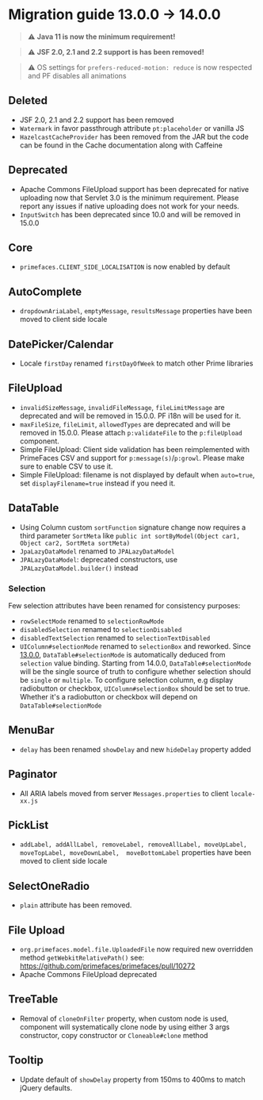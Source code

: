 # Migration guide 13.0.0 -> 14.0.0

> :warning: **Java 11 is now the minimum requirement!**

> :warning: **JSF 2.0, 2.1 and 2.2 support is has been removed!**

> :warning: OS settings for `prefers-reduced-motion: reduce` is now respected and PF disables all animations

## Deleted
  * JSF 2.0, 2.1 and 2.2 support has been removed
  * `Watermark` in favor passthrough attribute `pt:placeholder` or vanilla JS
  * `HazelcastCacheProvider` has been removed from the JAR but the code can be found in the Cache documentation along with Caffeine
  
## Deprecated
  * Apache Commons FileUpload support has been deprecated for native uploading now that Servlet 3.0 is the minimum requirement. Please report any issues if native uploading does not work for your needs.
  * `InputSwitch` has been deprecated since 10.0 and will be removed in 15.0.0
  
## Core
  * `primefaces.CLIENT_SIDE_LOCALISATION` is now enabled by default

## AutoComplete
  * `dropdownAriaLabel`, `emptyMessage`, `resultsMessage` properties have been moved to client side locale

## DatePicker/Calendar
  * Locale `firstDay` renamed `firstDayOfWeek` to match other Prime libraries

## FileUpload
  * `invalidSizeMessage`, `invalidFileMessage`, `fileLimitMessage` are deprecated and will be removed in 15.0.0. PF i18n will be used for it.
  * `maxFileSize`, `fileLimit`, `allowedTypes` are deprecated and will be removed in 15.0.0. Please attach `p:validateFile` to the `p:fileUpload` component.
  * Simple FileUpload: Client side validation has been reimplemented with PrimeFaces CSV and support for `p:message(s)`/`p:growl`. Please make sure to enable CSV to use it.
  * Simple FileUpload: filename is not displayed by default when `auto=true`, set `displayFilename=true` instead if you need it.

## DataTable
  * Using Column custom `sortFunction` signature change now requires a third parameter `SortMeta` like `public int sortByModel(Object car1, Object car2, SortMeta sortMeta)`
  * `JpaLazyDataModel` renamed to `JPALazyDataModel`
  * `JPALazyDataModel`: deprecated constructors, use `JPALazyDataModel.builder()` instead

### Selection
Few selection attributes have been renamed for consistency purposes:
  * `rowSelectMode` renamed to `selectionRowMode`
  * `disabledSelection` renamed to `selectionDisabled`
  * `disabledTextSelection` renamed to `selectionTextDisabled`
  * `UIColumn#selectionMode` renamed to `selectionBox` and reworked. Since [13.0.0](https://github.com/primefaces/primefaces/issues/10129), `DataTable#selectionMode` is automatically deduced from `selection` value binding.
Starting from 14.0.0, `DataTable#selectionMode` will be the single source of truth to configure whether selection should be `single` or `multiple`. To configure selection column, e.g display radiobutton or checkbox, `UIColumn#selectionBox` should be set to true. Whether it's a radiobutton or checkbox will depend on `DataTable#selectionMode`
 
## MenuBar
  * `delay` has been renamed `showDelay` and new `hideDelay` property added
  
## Paginator
  * All ARIA labels moved from server `Messages.properties` to client `locale-xx.js`
  
## PickList
  * `addLabel, addAllLabel, removeLabel, removeAllLabel, moveUpLabel,  moveTopLabel, moveDownLabel,  moveBottomLabel` properties have been moved to client side locale

## SelectOneRadio
  * `plain` attribute has been removed.

## File Upload
  * `org.primefaces.model.file.UploadedFile` now required new overridden method `getWebkitRelativePath()` see: https://github.com/primefaces/primefaces/pull/10272
  * Apache Commons FileUpload deprecated

## TreeTable
  * Removal of `cloneOnFilter` property, when custom node is used, component will systematically clone node by using either 3 args constructor, copy constructor or `Cloneable#clone` method 

## Tooltip
  * Update default of `showDelay` property from 150ms to 400ms to match jQuery defaults. 
